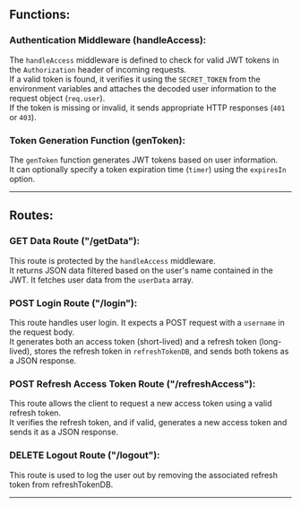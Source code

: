 ## Functions:

### Authentication Middleware (handleAccess):

The `handleAccess` middleware is defined to check for valid JWT tokens in the `Authorization` header of incoming requests.<br>
If a valid token is found, it verifies it using the `SECRET_TOKEN` from the environment variables and attaches the decoded user information to the request object (`req.user`).<br>
If the token is missing or invalid, it sends appropriate HTTP responses (`401` or `403`).

### Token Generation Function (genToken):

The `genToken` function generates JWT tokens based on user information.<br>
It can optionally specify a token expiration time (`timer`) using the `expiresIn` option.

---

## Routes:

### GET Data Route ("/getData"):

This route is protected by the `handleAccess` middleware.<br>
It returns JSON data filtered based on the user's name contained in the JWT. It fetches user data from the `userData` array.

### POST Login Route ("/login"):

This route handles user login. It expects a POST request with a `username` in the request body.<br> It generates both an access token (short-lived) and a refresh token (long-lived), stores the refresh token in `refreshTokenDB`, and sends both tokens as a JSON response.

### POST Refresh Access Token Route ("/refreshAccess"):

This route allows the client to request a new access token using a valid refresh token.<br> It verifies the refresh token, and if valid, generates a new access token and sends it as a JSON response.

### DELETE Logout Route ("/logout"):

This route is used to log the user out by removing the associated refresh token from refreshTokenDB.

---
